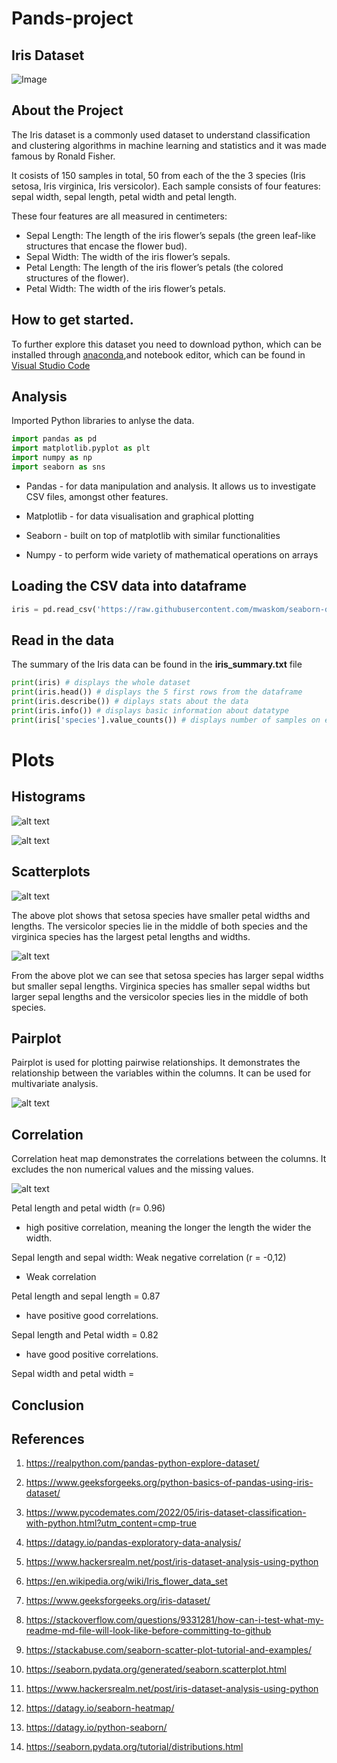 # Pands-project

## Iris Dataset

![Image](https://bennycheung.github.io/images/dempster-shafer-theory-for-classification/iris_petal_sepal.jpg)

## About the Project

The Iris dataset is a commonly used dataset to understand classification and clustering algorithms in machine learning and statistics and it was made famous by Ronald Fisher.

It cosists of 150 samples in total, 50 from each of the the 3 species (Iris setosa, Iris virginica, Iris versicolor).
Each sample consists of four features: sepal width, sepal length, petal width and petal length.

These four features are all measured in centimeters:

- Sepal Length: The length of the iris flower’s sepals (the green leaf-like structures that encase the flower bud).
- Sepal Width: The width of the iris flower’s sepals.
- Petal Length: The length of the iris flower’s petals (the colored structures of the flower).
- Petal Width: The width of the iris flower’s petals.

## How to get started.

To further explore this dataset you need to download python, which can be installed through [anaconda](https://www.anaconda.com/download),and notebook editor, which can be found in [Visual Studio Code](https://code.visualstudio.com/)

## Analysis

 Imported Python libraries to anlyse the data.

```python
import pandas as pd
import matplotlib.pyplot as plt
import numpy as np
import seaborn as sns
```

- Pandas - for data manipulation and analysis. It allows us to investigate CSV files, amongst other features.

- Matplotlib - for data visualisation and graphical plotting

- Seaborn - built on top of matplotlib with similar functionalities

- Numpy - to perform  wide variety of mathematical operations on arrays

## Loading the CSV data into dataframe

```python
iris = pd.read_csv('https://raw.githubusercontent.com/mwaskom/seaborn-data/master/iris.csv')
```

## Read in the data
The summary of the Iris data can be found in the  **iris_summary.txt** file

```python
print(iris) # displays the whole dataset
print(iris.head()) # displays the 5 first rows from the dataframe
print(iris.describe()) # diplays stats about the data
print(iris.info()) # displays basic information about datatype
print(iris['species'].value_counts()) # displays number of samples on each class
```

# Plots

## Histograms

![alt text](<Petal length.png>)

![alt text](<Petal width.png>)

## Scatterplots

![alt text](<Petal length vs Petal width plot.png>)

The above plot shows that setosa species have smaller petal widths and lengths.
The versicolor species lie in the middle of both species and the virginica species has the largest petal lengths and widths.



![alt text](<Sepal length vs Sepal width plot.png>)

From the above plot we can see that setosa species has larger sepal widths but smaller sepal lengths.
Virginica species has smaller sepal widths but larger sepal lengths and the versicolor species lies in the middle of both species.



## Pairplot

Pairplot is used for plotting pairwise relationships. It demonstrates the relationship between the variables within the columns. It can be used for multivariate analysis.

![alt text](<Iris dataset pairplot plt.png>)

## Correlation

Correlation heat map demonstrates the correlations between the columns.
It excludes the non numerical values and the missing values.

![alt text](<Correlation Matrix plt.png>)

Petal length and petal width (r= 0.96)
- high positive correlation, meaning the longer the length the wider the width.

Sepal length and sepal width: Weak negative correlation (r = -0,12)
- Weak correlation 

Petal length and sepal length = 0.87
 - have positive good correlations.

Sepal length and Petal width = 0.82
 - have good positive correlations.

Sepal width and petal width =


## Conclusion


## References

1. https://realpython.com/pandas-python-explore-dataset/

2. https://www.geeksforgeeks.org/python-basics-of-pandas-using-iris-dataset/

3. https://www.pycodemates.com/2022/05/iris-dataset-classification-with-python.html?utm_content=cmp-true

4. https://datagy.io/pandas-exploratory-data-analysis/

5. https://www.hackersrealm.net/post/iris-dataset-analysis-using-python 

6. https://en.wikipedia.org/wiki/Iris_flower_data_set

7. https://www.geeksforgeeks.org/iris-dataset/

8. https://stackoverflow.com/questions/9331281/how-can-i-test-what-my-readme-md-file-will-look-like-before-committing-to-github

9. https://stackabuse.com/seaborn-scatter-plot-tutorial-and-examples/

10. https://seaborn.pydata.org/generated/seaborn.scatterplot.html

11. https://www.hackersrealm.net/post/iris-dataset-analysis-using-python

12. https://datagy.io/seaborn-heatmap/

13. https://datagy.io/python-seaborn/

14. https://seaborn.pydata.org/tutorial/distributions.html

